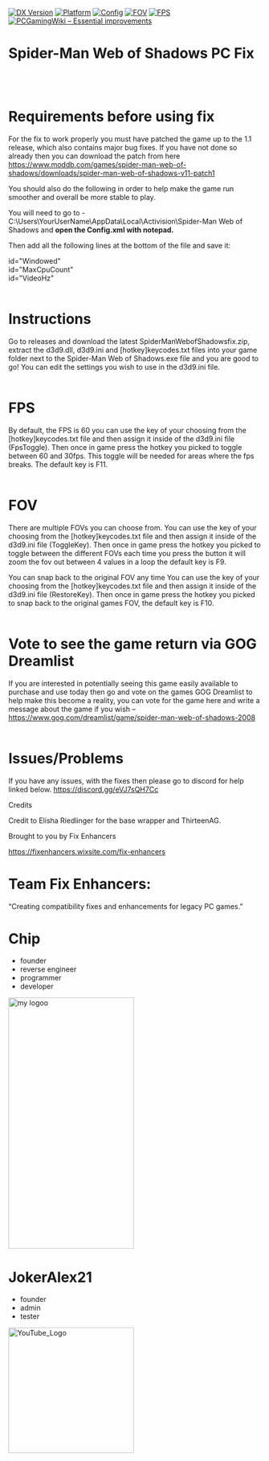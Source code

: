 [![DX Version](https://img.shields.io/badge/DirectX-9-informational)](#f)
[![Platform](https://img.shields.io/badge/Windows-x86-blue)](#f)
[![Config](https://img.shields.io/badge/Config-INI-success)](#f)
[![FOV](https://img.shields.io/badge/FOV-HotkeyToggle-blue?style=flat)](#FOV)
[![FPS](https://img.shields.io/badge/FPS-HotkeyToggle-purple?style=flat)](#FPS)
[![PCGamingWiki – Essential improvements](https://img.shields.io/badge/PCGamingWiki-Essential%20improvements-0066cc?style=flat&logo=pcgamingwiki&logoColor=white)](https://www.pcgamingwiki.com/wiki/Spider-Man:_Web_of_Shadows)

# Spider-Man Web of Shadows PC Fix
<br><br>

# Requirements before using fix

For the fix to work properly you must have patched the game up to the 1.1 release, which also contains major bug fixes. If you have not done so already then you can download the patch from here https://www.moddb.com/games/spider-man-web-of-shadows/downloads/spider-man-web-of-shadows-v11-patch1 
<br>

You should also do the following in order to help make the game run smoother and overall be more stable to play. 

You will need to go to - C:\Users\YourUserName\AppData\Local\Activision\Spider-Man Web of Shadows and **open the Config.xml with notepad.** 

Then add all the following lines at the bottom of the file and save it:<br>

id="Windowed"<br>
       id="MaxCpuCount"<br>
       id="VideoHz"
</r>
<br><br>

# Instructions

Go to releases and download the latest SpiderManWebofShadowsfix.zip, extract the d3d9.dll, d3d9.ini and [hotkey]keycodes.txt files into your game folder next to the Spider-Man Web of Shadows.exe file and you are good to go! You can edit the settings you wish to use in the d3d9.ini file. 
<br><br>

# FPS

By default, the FPS is 60 you can use the key of your choosing from the [hotkey]keycodes.txt file and then assign it inside of the d3d9.ini file (FpsToggle). Then once in game press the hotkey you picked to toggle between 60 and 30fps. This toggle will be needed for areas where the fps breaks. The default key is F11.
<br><br>

# FOV

There are multiple FOVs you can choose from. You can use the key of your choosing from the [hotkey]keycodes.txt file and then assign it inside of the d3d9.ini file (ToggleKey). Then once in game press the hotkey you picked to toggle between the different FOVs each time you press the button it will zoom the fov out between 4 values in a loop the default key is F9.

You can snap back to the original FOV any time You can use the key of your choosing from the [hotkey]keycodes.txt file and then assign it inside of the d3d9.ini file (RestoreKey). Then once in game press the hotkey you picked to snap back to the original games FOV, the default key is F10.
<br><br>

# Vote to see the game return via GOG Dreamlist

If you are interested in potentially seeing this game easily available to purchase and use today then go and vote on the games GOG Dreamlist to help make this become a reality, you can vote for the game here and write a message about the game if you wish – https://www.gog.com/dreamlist/game/spider-man-web-of-shadows-2008 
<br><br>

# Issues/Problems

If you have any issues, with the fixes then please go to discord for help linked below. https://discord.gg/eVJ7sQH7Cc
<br>

Credits

Credit to Elisha Riedlinger for the base wrapper and ThirteenAG.

Brought to you by Fix Enhancers

https://fixenhancers.wixsite.com/fix-enhancers

# Team Fix Enhancers:

“Creating compatibility fixes and enhancements for legacy PC games.”

# Chip

- founder
- reverse engineer
- programmer
- developer
  
<img width="250" height="500" alt="my logoo" src="https://github.com/user-attachments/assets/9bb13d3f-0734-4f1d-b68f-14114b13744a" />


# JokerAlex21 

- founder
- admin
- tester 

<img width="250" height="250" alt="YouTube_Logo" src="https://github.com/user-attachments/assets/5c7204ca-4bca-4673-8117-965732e7ee6d" />
